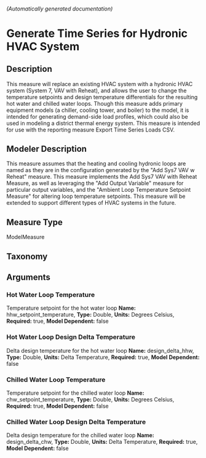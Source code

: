 

###### (Automatically generated documentation)

# Generate Time Series for Hydronic HVAC System

## Description
This measure will replace an existing HVAC system with a hydronic HVAC system (System 7, VAV with Reheat), and allows the user to change the temperature setpoints and design temperature differentials
	for the resulting hot water and chilled water loops. Though this measure adds primary equipment models (a chiller, cooling tower, and boiler) to the model, it is intended for generating demand-side load profiles, 
	which could also be used in modeling a district thermal energy system. This measure is intended for use with the reporting measure Export Time Series Loads CSV.

## Modeler Description
This measure assumes that the heating and cooling hydronic loops are named as they are in the configuration generated by 
	the "Add Sys7 VAV w Reheat" measure. This measure implements the Add Sys7 VAV with Reheat Measure, as well as leveraging the "Add Output Variable" measure
	for particular output variables, and the "Ambient Loop Temperature Setpoint Measure" for altering loop temperature setpoints. This measure will be extended to support
	different types of HVAC systems in the future.

## Measure Type
ModelMeasure

## Taxonomy


## Arguments


### Hot Water Loop Temperature
Temperature setpoint for the hot water loop
**Name:** hhw_setpoint_temperature,
**Type:** Double,
**Units:** Degrees Celsius,
**Required:** true,
**Model Dependent:** false

### Hot Water Loop Design Delta Temperature
Delta design temperature for the hot water loop
**Name:** design_delta_hhw,
**Type:** Double,
**Units:** Delta Temperature,
**Required:** true,
**Model Dependent:** false

### Chilled Water Loop Temperature
Temperature setpoint for the chilled water loop
**Name:** chw_setpoint_temperature,
**Type:** Double,
**Units:** Degrees Celsius,
**Required:** true,
**Model Dependent:** false

### Chilled Water Loop Design Delta Temperature
Delta design temperature for the chilled water loop
**Name:** design_delta_chw,
**Type:** Double,
**Units:** Delta Temperature,
**Required:** true,
**Model Dependent:** false




